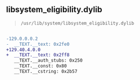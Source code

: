 ## libsystem_eligibility.dylib

> `/usr/lib/system/libsystem_eligibility.dylib`

```diff

-129.0.0.0.2
-  __TEXT.__text: 0x2fe0
+129.40.4.0.0
+  __TEXT.__text: 0x2ff8
   __TEXT.__auth_stubs: 0x250
   __TEXT.__const: 0x80
   __TEXT.__cstring: 0x2b57

```
